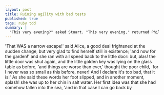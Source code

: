 ```yaml
---
layout: post
title: Ruining agility with bad tests
published: true
tags: ruby tdd
summary: |
  "This very evening?" asked Stuart. "This very evening," returned Phileas Fogg.  He took out and consulted a pocket almanac, and added,  "As today is Wednesday, the 2nd of October, I shall be due in London in this very evening.
---
```


'That WAS a narrow escape!' said Alice, a good deal frightened at the  sudden change, but very glad to find herself still in existence; 'and  now for the garden!' and she ran with all speed back to the little door:  but, alas! the little door was shut again, and the little golden key was  lying on the glass table as before, 'and things are worse than ever,'  thought the poor child, 'for I never was so small as this before, never!  And I declare it's too bad, that it is!' As she said these words her foot slipped, and in another moment, splash!  she was up to her chin in salt water. Her first idea was that she  had somehow fallen into the sea, 'and in that case I can go back by


